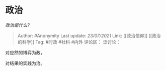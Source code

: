 # 政治
*政治是什么?*

> Author: #Anonymity
> Last update: *23/07/2021*
> Link: [[政治信仰]] [[政治的科学]]
> Tag: #时政 #社科 #内外
> 评论区：
> 泛讨论：

对应然的博弈为政，

对结果的实践为治。
